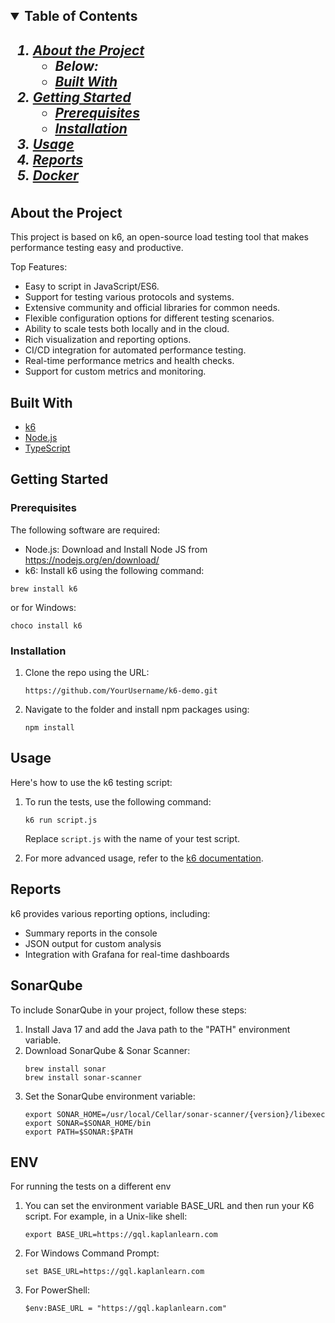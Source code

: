 <!DOCTYPE html>
<html lang="en">
<body>
<h2>
    <details open="open">
        <summary class="normal">Table of Contents</summary>
        <h5>
          <ol>
            <li>
              <a href="#about-the-project">About the Project</a>
              <ul>
                <li>Below:</li>
                <li><a href="#built-with">Built With</a></li>
              </ul>
            </li>
            <li>
              <a href="#getting-started">Getting Started</a>
              <ul>
                <li><a href="#prerequisites">Prerequisites</a></li>
                <li><a href="#installation">Installation</a></li>
              </ul>
            </li>
            <li><a href="#usage">Usage</a></li>
            <li><a href="#reports">Reports</a></li>
            <li><a href="#docker">Docker</a></li>
          </ol>
        </h5>    
    </details>
</h2>

<h2 id="about-the-project">About the Project</h2>

<p>This project is based on k6, an open-source load testing tool that makes performance testing easy and productive.</p>

<p>Top Features:</p>
<ul>
    <li>Easy to script in JavaScript/ES6.</li>
    <li>Support for testing various protocols and systems.</li>
    <li>Extensive community and official libraries for common needs.</li>
    <li>Flexible configuration options for different testing scenarios.</li>
    <li>Ability to scale tests both locally and in the cloud.</li>
    <li>Rich visualization and reporting options.</li>
    <li>CI/CD integration for automated performance testing.</li>
    <li>Real-time performance metrics and health checks.</li>
    <li>Support for custom metrics and monitoring.</li>
</ul>

<h2 id="built-with">Built With</h2>
<ul>
    <li><a href="https://k6.io/">k6</a></li>
    <li><a href="https://nodejs.org/">Node.js</a></li>
    <li><a href="https://www.typescriptlang.org/">TypeScript</a></li>
</ul>

<h2 id="getting-started">Getting Started</h2>

<h3 id="prerequisites">Prerequisites</h3>
<p>The following software are required:</p>
<ul>
    <li>Node.js: Download and Install Node JS from <a href="https://nodejs.org/en/download/">https://nodejs.org/en/download/</a></li>
    <li>k6: Install k6 using the following command:</li>
</ul>
<pre><code>brew install k6</code></pre>
<p>or for Windows:</p>
<pre><code>choco install k6</code></pre>

<h3 id="installation">Installation</h3>
<ol>
    <li>Clone the repo using the URL:</li>
    <pre><code>https://github.com/YourUsername/k6-demo.git</code></pre>
    <li>Navigate to the folder and install npm packages using:</li>
    <pre><code>npm install</code></pre>
</ol>

<h2 id="usage">Usage</h2>
<p>Here's how to use the k6 testing script:</p>
<ol>
    <li>To run the tests, use the following command:</li>
    <pre><code>k6 run script.js</code></pre>
    <p>Replace <code>script.js</code> with the name of your test script.</p>
    <li>For more advanced usage, refer to the <a href="https://k6.io/docs/" target="_blank">k6 documentation</a>.</li>
</ol>

<h2 id="reports">Reports</h2>
<p>k6 provides various reporting options, including:</p>
<ul>
    <li>Summary reports in the console</li>
    <li>JSON output for custom analysis</li>
    <li>Integration with Grafana for real-time dashboards</li>
</ul>

<h2 id="sonarqube">SonarQube</h2>
<p>To include SonarQube in your project, follow these steps:</p>
<ol>
    <li>Install Java 17 and add the Java path to the "PATH" environment variable.</li>
    <li>Download SonarQube & Sonar Scanner:</li>
    <pre><code>brew install sonar
brew install sonar-scanner</code></pre>
    <li>Set the SonarQube environment variable:</li>
    <pre><code>export SONAR_HOME=/usr/local/Cellar/sonar-scanner/{version}/libexec
export SONAR=$SONAR_HOME/bin
export PATH=$SONAR:$PATH</code></pre>
</ol>

<h2 id="env">ENV</h2>
<p>For running the tests on a different env</p>
<ol>
    <li>You can set the environment variable BASE_URL and then run your K6 script. For example, in a Unix-like shell:</li>
    <pre><code>export BASE_URL=https://gql.kaplanlearn.com</code></pre>
    <li>For Windows Command Prompt:</li>
    <pre><code>set BASE_URL=https://gql.kaplanlearn.com</code></pre>
        <li>For PowerShell:</li>
    <pre><code>$env:BASE_URL = "https://gql.kaplanlearn.com"</code></pre>
</ol>

</body>
</html>
